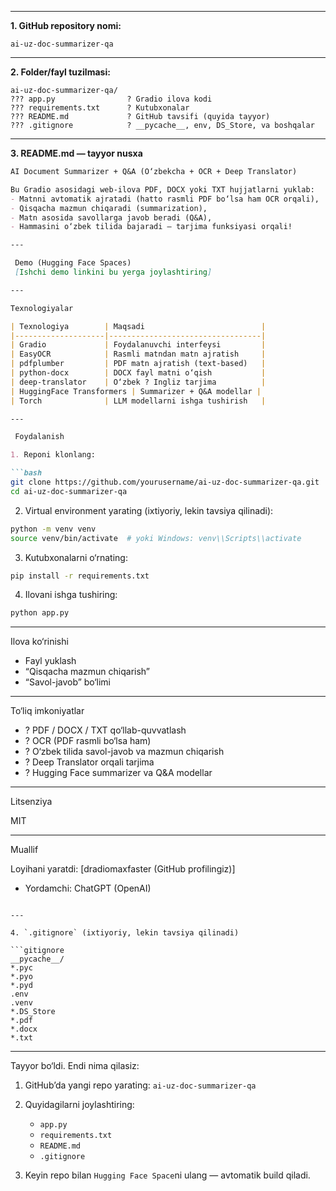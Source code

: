 
---

**1. GitHub repository nomi:**

```
ai-uz-doc-summarizer-qa
```

---

**2. Folder/fayl tuzilmasi:**

```
ai-uz-doc-summarizer-qa/
??? app.py                ? Gradio ilova kodi
??? requirements.txt      ? Kutubxonalar
??? README.md             ? GitHub tavsifi (quyida tayyor)
??? .gitignore            ? __pycache__, env, DS_Store, va boshqalar
```

---

**3. README.md — tayyor nusxa**

````markdown
AI Document Summarizer + Q&A (O‘zbekcha + OCR + Deep Translator)

Bu Gradio asosidagi web-ilova PDF, DOCX yoki TXT hujjatlarni yuklab:
- Matnni avtomatik ajratadi (hatto rasmli PDF bo‘lsa ham OCR orqali),
- Qisqacha mazmun chiqaradi (summarization),
- Matn asosida savollarga javob beradi (Q&A),
- Hammasini o‘zbek tilida bajaradi — tarjima funksiyasi orqali!

---

 Demo (Hugging Face Spaces)
 [Ishchi demo linkini bu yerga joylashtiring]

---

Texnologiyalar

| Texnologiya        | Maqsadi                          |
|--------------------|----------------------------------|
| Gradio             | Foydalanuvchi interfeysi         |
| EasyOCR            | Rasmli matndan matn ajratish     |
| pdfplumber         | PDF matn ajratish (text-based)   |
| python-docx        | DOCX fayl matni o‘qish           |
| deep-translator    | O‘zbek ? Ingliz tarjima          |
| HuggingFace Transformers | Summarizer + Q&A modellar |
| Torch              | LLM modellarni ishga tushirish   |

---

 Foydalanish

1. Reponi klonlang:

```bash
git clone https://github.com/yourusername/ai-uz-doc-summarizer-qa.git
cd ai-uz-doc-summarizer-qa
````

2. Virtual environment yarating (ixtiyoriy, lekin tavsiya qilinadi):

```bash
python -m venv venv
source venv/bin/activate  # yoki Windows: venv\\Scripts\\activate
```

3. Kutubxonalarni o‘rnating:

```bash
pip install -r requirements.txt
```

4. Ilovani ishga tushiring:

```bash
python app.py
```

---

 Ilova ko‘rinishi

* Fayl yuklash
* “Qisqacha mazmun chiqarish”
* “Savol-javob” bo‘limi

---

To‘liq imkoniyatlar

* ? PDF / DOCX / TXT qo‘llab-quvvatlash
* ? OCR (PDF rasmli bo‘lsa ham)
* ? O‘zbek tilida savol-javob va mazmun chiqarish
* ? Deep Translator orqali tarjima
* ? Hugging Face summarizer va Q\&A modellar

---

Litsenziya

MIT

---

Muallif

 Loyihani yaratdi: \[dradiomaxfaster (GitHub profilingiz)]
* Yordamchi: ChatGPT (OpenAI)

````

---

4. `.gitignore` (ixtiyoriy, lekin tavsiya qilinadi)

```gitignore
__pycache__/
*.pyc
*.pyo
*.pyd
.env
.venv
*.DS_Store
*.pdf
*.docx
*.txt
````

---

Tayyor bo‘ldi. Endi nima qilasiz:

1. GitHub’da yangi repo yarating: `ai-uz-doc-summarizer-qa`
2. Quyidagilarni joylashtiring:

   * `app.py`
   * `requirements.txt`
   * `README.md`
   * `.gitignore`
3. Keyin repo bilan `Hugging Face Space`ni ulang — avtomatik build qiladi.
